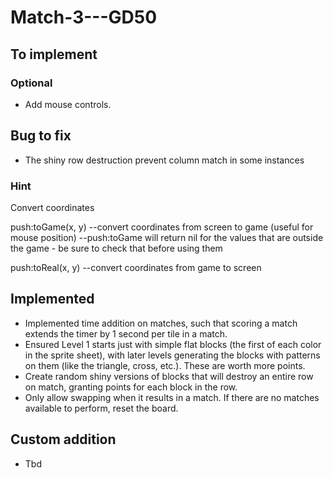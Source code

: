 # Match-3---GD50

## To implement
### Optional

- Add mouse controls.

## Bug to fix

- The shiny row destruction prevent column match in some instances

### Hint

Convert coordinates

push:toGame(x, y) --convert coordinates from screen to game (useful for mouse position)
--push:toGame will return nil for the values that are outside the game - be sure to check that before using them

push:toReal(x, y) --convert coordinates from game to screen

## Implemented

- Implemented time addition on matches, such that scoring a match extends the timer by 1 second per tile in a match.
- Ensured Level 1 starts just with simple flat blocks (the first of each color in the sprite sheet), with later levels generating the blocks with patterns on them (like the triangle, cross, etc.). These are worth more points.
- Create random shiny versions of blocks that will destroy an entire row on match, granting points for each block in the row.
- Only allow swapping when it results in a match. If there are no matches available to perform, reset the board.


## Custom addition

- Tbd
